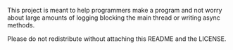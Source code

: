 This project is meant to help programmers make a program and not worry about
large amounts of logging blocking the main thread or writing async methods.


Please do not redistribute without attaching this README and the LICENSE.